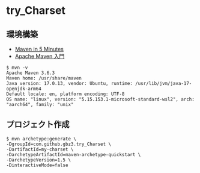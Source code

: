 # try_Charset

## 環境構築

- [Maven in 5 Minutes](https://maven.apache.org/guides/getting-started/maven-in-five-minutes.html)
- [Apache Maven 入門](https://zenn.dev/caunus/books/apache-maven-introduction)

```shell
$ mvn -v
Apache Maven 3.6.3
Maven home: /usr/share/maven
Java version: 17.0.13, vendor: Ubuntu, runtime: /usr/lib/jvm/java-17-openjdk-arm64
Default locale: en, platform encoding: UTF-8
OS name: "linux", version: "5.15.153.1-microsoft-standard-wsl2", arch: "aarch64", family: "unix"
```

## プロジェクト作成

```shell
$ mvn archetype:generate \
-DgroupId=com.github.gbz3.try_Charset \
-DartifactId=my-charset \
-DarchetypeArtifactId=maven-archetype-quickstart \
-DarchetypeVersion=1.5 \
-DinteractiveMode=false
```
